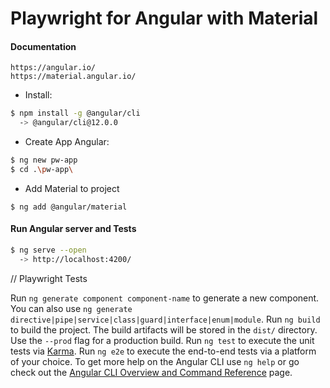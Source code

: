 # Playwright for Angular with Material

#### Documentation
    https://angular.io/
    https://material.angular.io/
    
- Install:
```sh
$ npm install -g @angular/cli   
  -> @angular/cli@12.0.0
```
- Create App Angular:
```sh
$ ng new pw-app
$ cd .\pw-app\
```
- Add Material to project
``` 
$ ng add @angular/material 
```

#### Run Angular server and Tests
```sh
$ ng serve --open
  -> http://localhost:4200/
```

// Playwright Tests 



Run `ng generate component component-name` to generate a new component. 
You can also use `ng generate directive|pipe|service|class|guard|interface|enum|module`.
Run `ng build` to build the project. The build artifacts will be stored in the `dist/` directory. Use the `--prod` flag for a production build.
Run `ng test` to execute the unit tests via [Karma](https://karma-runner.github.io).
Run `ng e2e` to execute the end-to-end tests via a platform of your choice.
To get more help on the Angular CLI use `ng help` or go check out the [Angular CLI Overview and Command Reference](https://angular.io/cli) page.
